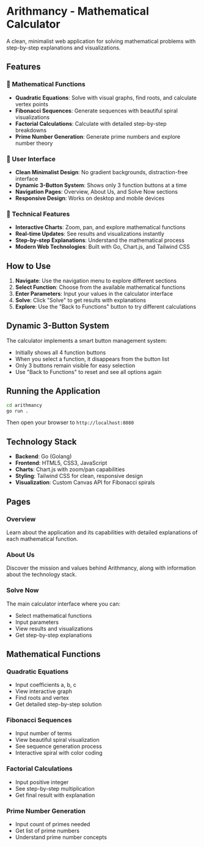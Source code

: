# Arithmancy - Mathematical Calculator

A clean, minimalist web application for solving mathematical problems with step-by-step explanations and visualizations.

## Features

### 🧮 Mathematical Functions
- **Quadratic Equations**: Solve with visual graphs, find roots, and calculate vertex points
- **Fibonacci Sequences**: Generate sequences with beautiful spiral visualizations
- **Factorial Calculations**: Calculate with detailed step-by-step breakdowns
- **Prime Number Generation**: Generate prime numbers and explore number theory

### 🎨 User Interface
- **Clean Minimalist Design**: No gradient backgrounds, distraction-free interface
- **Dynamic 3-Button System**: Shows only 3 function buttons at a time
- **Navigation Pages**: Overview, About Us, and Solve Now sections
- **Responsive Design**: Works on desktop and mobile devices

### 🔧 Technical Features
- **Interactive Charts**: Zoom, pan, and explore mathematical functions
- **Real-time Updates**: See results and visualizations instantly
- **Step-by-step Explanations**: Understand the mathematical process
- **Modern Web Technologies**: Built with Go, Chart.js, and Tailwind CSS

## How to Use

1. **Navigate**: Use the navigation menu to explore different sections
2. **Select Function**: Choose from the available mathematical functions
3. **Enter Parameters**: Input your values in the calculator interface
4. **Solve**: Click "Solve" to get results with explanations
5. **Explore**: Use the "Back to Functions" button to try different calculations

## Dynamic 3-Button System

The calculator implements a smart button management system:
- Initially shows all 4 function buttons
- When you select a function, it disappears from the button list
- Only 3 buttons remain visible for easy selection
- Use "Back to Functions" to reset and see all options again

## Running the Application

```bash
cd arithmancy
go run .
```

Then open your browser to `http://localhost:8080`

## Technology Stack

- **Backend**: Go (Golang)
- **Frontend**: HTML5, CSS3, JavaScript
- **Charts**: Chart.js with zoom/pan capabilities
- **Styling**: Tailwind CSS for clean, responsive design
- **Visualization**: Custom Canvas API for Fibonacci spirals

## Pages

### Overview
Learn about the application and its capabilities with detailed explanations of each mathematical function.

### About Us
Discover the mission and values behind Arithmancy, along with information about the technology stack.

### Solve Now
The main calculator interface where you can:
- Select mathematical functions
- Input parameters
- View results and visualizations
- Get step-by-step explanations

## Mathematical Functions

### Quadratic Equations
- Input coefficients a, b, c
- View interactive graph
- Find roots and vertex
- Get detailed step-by-step solution

### Fibonacci Sequences
- Input number of terms
- View beautiful spiral visualization
- See sequence generation process
- Interactive spiral with color coding

### Factorial Calculations
- Input positive integer
- See step-by-step multiplication
- Get final result with explanation

### Prime Number Generation
- Input count of primes needed
- Get list of prime numbers
- Understand prime number concepts 